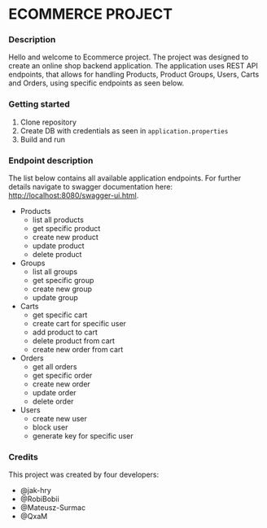 # ECOMMERCE PROJECT
### Description
Hello and welcome to Ecommerce project. The project was designed to create 
an online shop backend application. The application uses REST API endpoints, 
that allows for handling Products, Product Groups, Users, Carts and Orders, 
using specific endpoints as seen below. 

### Getting started
1. Clone repository
2. Create DB with credentials as seen in `application.properties`
3. Build and run

### Endpoint description
The list below contains all available application endpoints. For further 
details navigate to swagger documentation here: 
[http://localhost:8080/swagger-ui.html]().

- Products
  - list all products
  - get specific product
  - create new product
  - update product
  - delete product
- Groups
  - list all groups
  - get specific group
  - create new group
  - update group
- Carts
  - get specific cart
  - create cart for specific user
  - add product to cart
  - delete product from cart
  - create new order from cart
- Orders
  - get all orders
  - get specific order
  - create new order
  - update order
  - delete order
- Users
  - create new user
  - block user
  - generate key for specific user

### Credits
This project was created by four developers:
- @jak-hry
- @RobiBobii
- @Mateusz-Surmac
- @QxaM